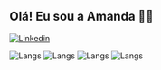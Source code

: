 
## Olá! Eu sou a Amanda 👩‍💻

[![Linkedin](https://img.shields.io/badge/LinkedIn-0077B5?style=for-the-badge&logo=linkedin&logoColor=white)](https://www.linkedin.com/in/amanda-teles04/)



![Langs](https://img.shields.io/badge/HTML5-E34F26?style=for-the-badge&logo=html5&logoColor=white)
![Langs](https://img.shields.io/badge/CSS3-1572B6?style=for-the-badge&logo=css3&logoColor=white)
![Langs](https://img.shields.io/badge/JavaScript-F7DF1E?style=for-the-badge&logo=javascript&logoColor=black)
![Langs](https://img.shields.io/badge/Java-ED8B00?style=for-the-badge&logo=openjdk&logoColor=white)
<!--
**amandateles/amandateles** is a ✨ _special_ ✨ repository because its `README.md` (this file) appears on your GitHub profile.

Here are some ideas to get you started:

- 🔭 I’m currently working on ...
- 🌱 I’m currently learning ...
- 👯 I’m looking to collaborate on ...
- 🤔 I’m looking for help with ...
- 💬 Ask me about ...
- 📫 How to reach me: ...
- 😄 Pronouns: ...
- ⚡ Fun fact: ...
-->
